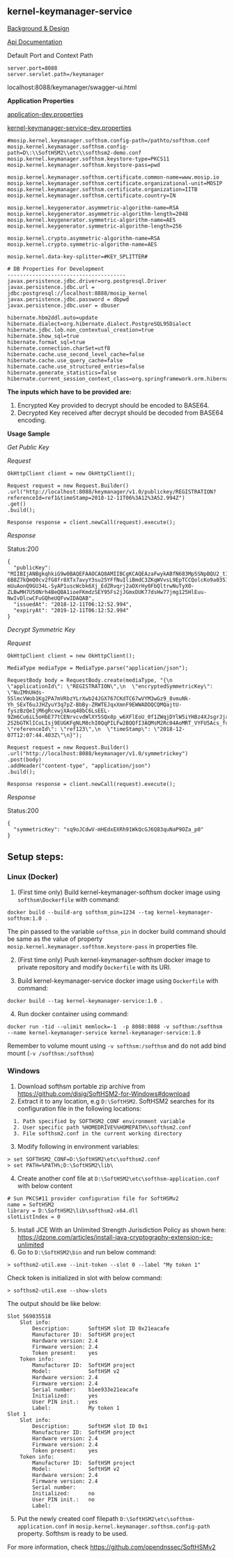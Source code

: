 ## kernel-keymanager-service

[Background & Design](../../docs/design/kernel/kernel-keymanager.md)

[Api Documentation](https://github.com/mosip/mosip/wiki/Kernel-APIs#1-key-manager)

Default Port and Context Path

```
server.port=8088
server.servlet.path=/keymanager

```

localhost:8088/keymanager/swagger-ui.html


**Application Properties**

[application-dev.properties](../../config/application-dev.properties)

[kernel-keymanager-service-dev.properties](../../config/kernel-keymanager-service-dev.properties)


```
#mosip.kernel.keymanager.softhsm.config-path=/pathto/softhsm.conf
mosip.kernel.keymanager.softhsm.config-path=D\:\\SoftHSM2\\etc\\softhsm2-demo.conf
mosip.kernel.keymanager.softhsm.keystore-type=PKCS11
mosip.kernel.keymanager.softhsm.keystore-pass=pwd

mosip.kernel.keymanager.softhsm.certificate.common-name=www.mosip.io
mosip.kernel.keymanager.softhsm.certificate.organizational-unit=MOSIP
mosip.kernel.keymanager.softhsm.certificate.organization=IITB
mosip.kernel.keymanager.softhsm.certificate.country=IN

mosip.kernel.keygenerator.asymmetric-algorithm-name=RSA
mosip.kernel.keygenerator.asymmetric-algorithm-length=2048
mosip.kernel.keygenerator.symmetric-algorithm-name=AES
mosip.kernel.keygenerator.symmetric-algorithm-length=256

mosip.kernel.crypto.asymmetric-algorithm-name=RSA
mosip.kernel.crypto.symmetric-algorithm-name=AES

mosip.kernel.data-key-splitter=#KEY_SPLITTER#

# DB Properties For Development
--------------------------------------
javax.persistence.jdbc.driver=org.postgresql.Driver
javax.persistence.jdbc.url = jdbc:postgresql://localhost:8888/mosip_kernel
javax.persistence.jdbc.password = dbpwd
javax.persistence.jdbc.user = dbuser

hibernate.hbm2ddl.auto=update
hibernate.dialect=org.hibernate.dialect.PostgreSQL95Dialect
hibernate.jdbc.lob.non_contextual_creation=true
hibernate.show_sql=true
hibernate.format_sql=true
hibernate.connection.charSet=utf8
hibernate.cache.use_second_level_cache=false
hibernate.cache.use_query_cache=false
hibernate.cache.use_structured_entries=false
hibernate.generate_statistics=false
hibernate.current_session_context_class=org.springframework.orm.hibernate5.SpringSessionContext

```

**The inputs which have to be provided are:**
1. Encrypted Key provided to decrypt should be encoded to BASE64.
2. Decrypted Key received after decrypt should be decoded from BASE64 encoding.

**Usage Sample**


  *Get Public Key*
  
  *Request*
  
  ```
OkHttpClient client = new OkHttpClient();

Request request = new Request.Builder()
.url("http://localhost:8088/keymanager/v1.0/publickey/REGISTRATION?referenceId=ref1&timeStamp=2018-12-11T06%3A12%3A52.994Z")
  .get()
  .build();

Response response = client.newCall(request).execute();
  ```
  
  *Response*
  
  Status:200
  
  ```
 {
    "publicKey": "MIIBIjANBgkqhkiG9w0BAQEFAAOCAQ8AMIIBCgKCAQEAzaFwykABfN683Mp5SNpBQU2_tIRKILIDBReeuTWQuS-6B8Z7kQmQ0cv2fG8fr8XTx7avyY3su25YFfNuIliBmdC3ZKqWVvsL9EpTCCQolcKo9a0351ieKxe_wCg5DIRLS1CciyK_cr2IqcUwh_Y3zkkZs0cF2R945vA_7RMTUth1_9zdobrxYMrMsIf2L1431vLP0-mUuAonQ9GU34L-SyAP1uscWcbk6Xj_EdZRvqrj2aOXrHy0FbQltrwNuTyX0-ZLBwMH7U50Nrh4BeQBA1ioeFKmdzSEY95Fs2jJGmxDUK77dsHw77jmg125HlEuu-NwIvDlcwCFuGQheUQFvwIDAQAB",
    "issuedAt": "2018-12-11T06:12:52.994",
    "expiryAt": "2019-12-11T06:12:52.994"
}
  ```
 
  *Decrypt Symmetric Key*
  
  *Request*
  
  ```
OkHttpClient client = new OkHttpClient();

MediaType mediaType = MediaType.parse("application/json");

RequestBody body = RequestBody.create(mediaType, "{\n  \"applicationId\": \"REGISTRATION\",\n  \"encryptedSymmetricKey\": \"NuIMhUHds-5SlmcVWob1Kg2PA7mVRbzYLrXwb24JGX767CKdTC67wVYM3wGz9_8vmuNk-Yh_SExT6uJJHZyuY3q7pZ-BbBy-ZRWTEJqxXmnF9EWWADDQCQMQajtU-fyszBzQeIjM6gRcvwjXAuq48bC6LsEEL-9Zm6Cu6iL5oHbE77tCENrvcvdWlXY5SQx8p_w6XFlEoU_0f1ZWqjDYlW5iYHBz4XJsgrJjx7nhywOvqvJkOJZeCXSmbbvHCC6o8nIvzdF0Vd-2S2bGTKlICoLIsj9EUGKFgNLM8chI0QqPILFw2BQQfI3AQMsM2Rc04AoMRT_VYFU5Acs_fuHn3g\",\n  \"referenceId\": \"ref123\",\n  \"timeStamp\": \"2018-12-07T12:07:44.403Z\"\n}");

Request request = new Request.Builder()
  .url("http://localhost:8088/keymanager/v1.0/symmetrickey")
  .post(body)
  .addHeader("content-type", "application/json")
  .build();

Response response = client.newCall(request).execute();
  ```
  
  *Response*
  
  Status:200
  
  ```
 {
    "symmetricKey": "sq9oJCdwV-mHEdxEXRh91WkQcGJ6Q83quNaP9OZa_p0"
 }
  ```
  
  
## Setup steps:

### Linux (Docker)

1. (First time only) Build kernel-keymanager-softhsm docker image using  `softhsm\Dockerfile` with command:

```
docker build --build-arg softhsm_pin=1234 --tag kernel-keymanager-softhsm:1.0 .
```

The pin passed to the variable `softhsm_pin` in docker build command should be same as the value of property `mosip.kernel.keymanager.softhsm.keystore-pass` in properties file.

2. (First time only) Push kernel-keymanager-softhsm docker image to private repository and modify `Dockerfile` with its URI.

3. Build kernel-keymanager-service docker image using `Dockerfile` with command:

```
docker build --tag kernel-keymanager-service:1.0 .
```

4. Run docker container using command:

```
docker run -tid --ulimit memlock=-1  -p 8088:8088 -v softhsm:/softhsm --name kernel-keymanager-service kernel-keymanager-service:1.0
```
Remember to volume mount using `-v softhsm:/softhsm` and do not add bind mount (`-v /softhsm:/softhsm`)

### Windows

1. Download softhsm portable zip archive from https://github.com/disig/SoftHSM2-for-Windows#download
2. Extract it to any location, e.g `D:\SoftHSM2`. SoftHSM2 searches for its configuration file in the following locations:
```
  1. Path specified by SOFTHSM2_CONF environment variable
  2. User specific path %HOMEDRIVE%%HOMEPATH%\softhsm2.conf
  3. File softhsm2.conf in the current working directory
```
3. Modify following in environment variables:
```
> set SOFTHSM2_CONF=D:\SoftHSM2\etc\softhsm2.conf
> set PATH=%PATH%;D:\SoftHSM2\lib\
```
4. Create another conf file at `D:\SoftHSM2\etc\softhsm-application.conf` with below content
```
# Sun PKCS#11 provider configuration file for SoftHSMv2
name = SoftHSM2
library = D:\SoftHSM2\lib\softhsm2-x64.dll 
slotListIndex = 0
```
5. Install JCE With an Unlimited Strength Jurisdiction Policy as shown here:
https://dzone.com/articles/install-java-cryptography-extension-jce-unlimited
6. Go to `D:\SoftHSM2\bin` and run below command:
```
> softhsm2-util.exe --init-token --slot 0 --label "My token 1"
```
Check token is initialized in slot with below command:
```
> softhsm2-util.exe --show-slots
```
The output should be like below:
```
Slot 569035518
    Slot info:
        Description:      SoftHSM slot ID 0x21eacafe
        Manufacturer ID:  SoftHSM project
        Hardware version: 2.4
        Firmware version: 2.4
        Token present:    yes
    Token info:
        Manufacturer ID:  SoftHSM project
        Model:            SoftHSM v2
        Hardware version: 2.4
        Firmware version: 2.4
        Serial number:    b1ee933e21eacafe
        Initialized:      yes
        User PIN init.:   yes
        Label:            My token 1
Slot 1
    Slot info:
        Description:      SoftHSM slot ID 0x1
        Manufacturer ID:  SoftHSM project
        Hardware version: 2.4
        Firmware version: 2.4
        Token present:    yes
    Token info:
        Manufacturer ID:  SoftHSM project
        Model:            SoftHSM v2
        Hardware version: 2.4
        Firmware version: 2.4
        Serial number:
        Initialized:      no
        User PIN init.:   no
        Label:
```
5. Put the newly created conf filepath `D:\SoftHSM2\etc\softhsm-application.conf` in `mosip.kernel.keymanager.softhsm.config-path` property. Softhsm is ready to be used. 

For more information, check https://github.com/opendnssec/SoftHSMv2








